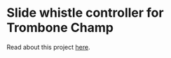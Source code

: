 # Slide whistle controller for Trombone Champ  

Read about this project [here](www.hannahilea.com/blog/slide-whistle-trombone-champ-controller). 
